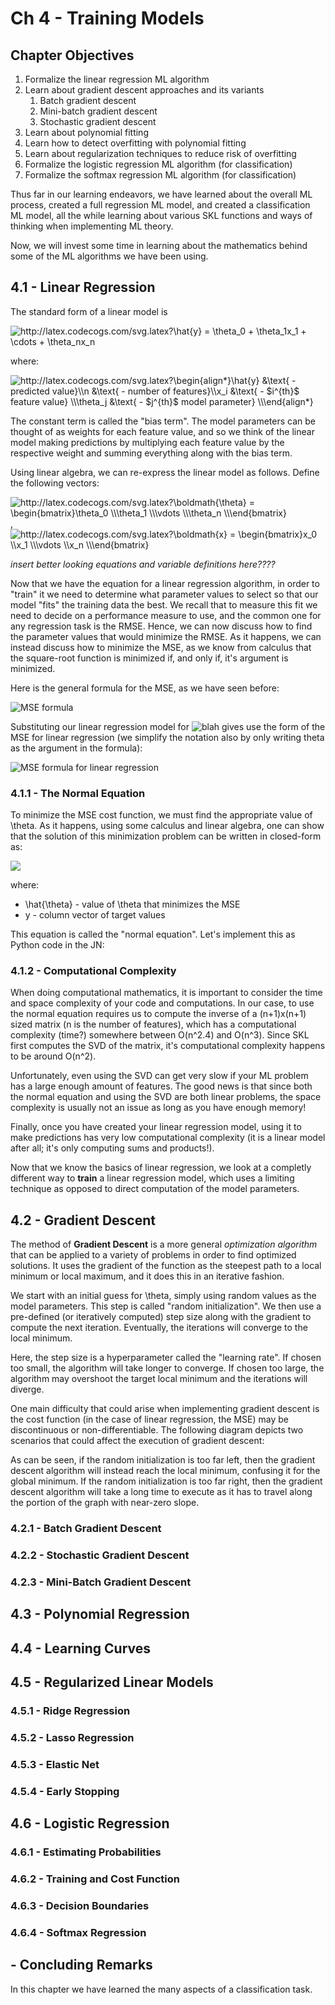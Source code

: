 # Ch 4 - Training Models

## Chapter Objectives

1. Formalize the linear regression ML algorithm
2. Learn about gradient descent approaches and its variants
    1. Batch gradient descent
    2. Mini-batch gradient descent
    3. Stochastic gradient descent
3. Learn about polynomial fitting
4. Learn how to detect overfitting with polynomial fitting
5. Learn about regularization techniques to reduce risk of overfitting
6. Formalize the logistic regression ML algorithm (for classification)
7. Formalize the softmax regression ML algorithm (for classification)

Thus far in our learning endeavors, we have learned about the overall ML process, created a full regression ML model, and created a classification ML model, all the while learning about various SKL functions and ways of thinking when implementing ML theory.

Now, we will invest some time in learning about the mathematics behind some of the ML algorithms we have been using. 


## 4.1 - Linear Regression

The standard form of a linear model is

<img src="http://latex.codecogs.com/svg.latex?\hat{y}&space;=&space;\theta_0&space;&plus;&space;\theta_1x_1&space;&plus;&space;\cdots&space;&plus;&space;\theta_nx_n&space;" title="http://latex.codecogs.com/svg.latex?\hat{y} = \theta_0 + \theta_1x_1 + \cdots + \theta_nx_n " />

where:

<img src="http://latex.codecogs.com/svg.latex?\begin{align*}\hat{y}&space;&\text{&space;-&space;predicted&space;value}\\n&space;&\text{&space;-&space;number&space;of&space;features}\\x_i&space;&\text{&space;-&space;$i^{th}$&space;feature&space;value}&space;\\\theta_j&space;&\text{&space;-&space;$j^{th}$&space;model&space;parameter}&space;\\\end{align*}" title="http://latex.codecogs.com/svg.latex?\begin{align*}\hat{y} &\text{ - predicted value}\\n &\text{ - number of features}\\x_i &\text{ - $i^{th}$ feature value} \\\theta_j &\text{ - $j^{th}$ model parameter} \\\end{align*}" />

The constant term is called the "bias term". The model parameters can be thought of as weights for each feature value, and so we think of the linear model making predictions by multiplying each feature value by the respective weight and summing everything along with the bias term.

Using linear algebra, we can re-express the linear model as follows. Define the following vectors:

<img src="http://latex.codecogs.com/svg.latex?\boldmath{\theta}&space;=&space;\begin{bmatrix}\theta_0&space;\\\theta_1&space;\\\vdots&space;\\\theta_n&space;\\\end{bmatrix}" title="http://latex.codecogs.com/svg.latex?\boldmath{\theta} = \begin{bmatrix}\theta_0 \\\theta_1 \\\vdots \\\theta_n \\\end{bmatrix}" />, <img src="http://latex.codecogs.com/svg.latex?\boldmath{x}&space;=&space;\begin{bmatrix}x_0&space;\\x_1&space;\\\vdots&space;\\x_n&space;\\\end{bmatrix}&space;" title="http://latex.codecogs.com/svg.latex?\boldmath{x} = \begin{bmatrix}x_0 \\x_1 \\\vdots \\x_n \\\end{bmatrix} " />

*insert better looking equations and variable definitions here????*

Now that we have the equation for a linear regression algorithm, in order to "train" it we need to determine what parameter values to select so that our model "fits" the training data the best. We recall that to measure this fit we need to decide on a performance measure to use, and the common one for any regression task is the RMSE. Hence, we can now discuss how to find the parameter values that would minimize the RMSE. As it happens, we can instead discuss how to minimize the MSE, as we know from calculus that the square-root function is minimized if, and only if, it's argument is minimized.

Here is the general formula for the MSE, as we have seen before:

<img src="http://latex.codecogs.com/svg.latex?\operatorname{MSE}(\mathbf{X},h)=\frac{1}{m}\sum_{i=1}^m\left(h(\mathbf{x}^{(i)})-y^{(i)}\right)^2" title="MSE formula" />

Substituting our linear regression model for <img src="http://latex.codecogs.com/svg.latex?h(\mathbf{x}^{(i)})" title="blah" /> gives use the form of the MSE for linear regression (we simplify the notation also by only writing theta as the argument in the formula):
    
<img src="http://latex.codecogs.com/svg.latex?\operatorname{MSE}(\theta)=\frac{1}{m}\sum_{i=1}^m\left(\theta^Tx^{(i)}-y^{(i)}\right)^2" title="MSE formula for linear regression" />


### 4.1.1 - The Normal Equation

To minimize the MSE cost function, we must find the appropriate value of \theta. As it happens, using some calculus and linear algebra, one can show that the solution of this minimization problem can be written in closed-form as:

<img src="http://latex.codecogs.com/svg.latex?\hat{\theta}=(X^TX)^{-1}*X^Ty" />

where:

- \hat{\theta} - value of \theta that minimizes the MSE
- y - column vector of target values

This equation is called the "normal equation". Let's implement this as Python code in the JN:

<see JN>
    

### 4.1.2 - Computational Complexity

When doing computational mathematics, it is important to consider the time and space complexity of your code and computations. In our case, to use the normal equation requires us to compute the inverse of a (n+1)x(n+1) sized matrix (n is the number of features), which has a computational complexity (time?) somewhere between O(n^2.4) and O(n^3). Since SKL first computes the SVD of the matrix, it's computational complexity happens to be around O(n^2).

Unfortunately, even using the SVD can get very slow if your ML problem has a large enough amount of features. The good news is that since both the normal equation and using the SVD are both linear problems, the space complexity is usually not an issue as long as you have enough memory!

Finally, once you have created your linear regression model, using it to make predictions has very low computational complexity (it is a linear model after all; it's only computing sums and products!).

Now that we know the basics of linear regression, we look at a completly different way to **train** a linear regression model, which uses a limiting technique as opposed to direct computation of the model parameters.


## 4.2 - Gradient Descent

The method of **Gradient Descent** is a more general *optimization algorithm* that can be applied to a variety of problems in order to find optimized solutions. It uses the gradient of the function as the steepest path to a local minimum or local maximum, and it does this in an iterative fashion.

We start with an initial guess for \theta, simply using random values as the model parameters. This step is called "random initialization". We then use a pre-defined (or iteratively computed) step size along with the gradient to compute the next iteration. Eventually, the iterations will converge to the local minimum.

Here, the step size is a hyperparameter called the "learning rate". If chosen too small, the algorithm will take longer to converge. If chosen too large, the algorithm may overshoot the target local minimum and the iterations will diverge.

One main difficulty that could arise when implementing gradient descent is the cost function (in the case of linear regression, the MSE) may be discontinuous or non-differentiable. The following diagram depicts two scenarios that could affect the execution of gradient descent:

<insert image>
    
As can be seen, if the random initialization is too far left, then the gradient descent algorithm will instead reach the local minimum, confusing it for the global minimum. If the random initialization is too far right, then the gradient descent algorithm will take a long time to execute as it has to travel along the portion of the graph with near-zero slope.



### 4.2.1 - Batch Gradient Descent
### 4.2.2 - Stochastic Gradient Descent
### 4.2.3 - Mini-Batch Gradient Descent





## 4.3 - Polynomial Regression


## 4.4 - Learning Curves

## 4.5 - Regularized Linear Models

### 4.5.1 - Ridge Regression
### 4.5.2 - Lasso Regression
### 4.5.3 - Elastic Net
### 4.5.4 - Early Stopping


## 4.6 - Logistic Regression
### 4.6.1 - Estimating Probabilities
### 4.6.2 - Training and Cost Function
### 4.6.3 - Decision Boundaries
### 4.6.4 - Softmax Regression

## - Concluding Remarks

In this chapter we have learned the many aspects of a classification task.





[anomaly_detection]: https://github.com/aj112358/ML_Notes/blob/main/01_The_Machine_Learning_Landscape/01_images/anomaly_detection.png "illustration of anomaly detection"
